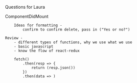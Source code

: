 Questions for Laura

ComponentDidMount


        Ideas for formatting -
            confirm to confirm delete, pass in ("Yes or no?")

    Review - 
        - different types of functions, why we use what we use
        - basic javascript
        - know the flow of react-redux

        fetch()
            .then(resp => {
                return (resp.json())
            })
            .then(data => )